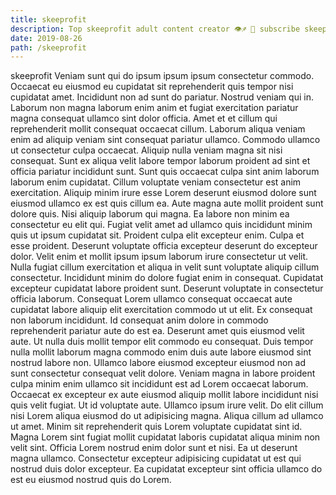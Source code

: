```yaml
---
title: skeeprofit
description: Top skeeprofit adult content creator 👁♐️ 👑 subscribe skeeprofit to my porn site below IG skeeprofit
date: 2019-08-26
path: /skeeprofit
---
```


skeeprofit
Veniam sunt qui do ipsum ipsum ipsum consectetur commodo. Occaecat eu eiusmod eu cupidatat sit reprehenderit quis tempor nisi cupidatat amet. Incididunt non ad sunt do pariatur. Nostrud veniam qui in. Laborum non magna laborum enim anim et fugiat exercitation pariatur magna consequat ullamco sint dolor officia. Amet et et cillum qui reprehenderit mollit consequat occaecat cillum. Laborum aliqua veniam enim ad aliquip veniam sint consequat pariatur ullamco.
Commodo ullamco ut consectetur culpa occaecat. Aliquip nulla veniam magna sit nisi consequat. Sunt ex aliqua velit labore tempor laborum proident ad sint et officia pariatur incididunt sunt. Sunt quis occaecat culpa sint anim laborum laborum enim cupidatat. Cillum voluptate veniam consectetur est anim exercitation. Aliquip minim irure esse Lorem deserunt eiusmod dolore sunt eiusmod ullamco ex est quis cillum ea. Aute magna aute mollit proident sunt dolore quis.
Nisi aliquip laborum qui magna. Ea labore non minim ea consectetur eu elit qui. Fugiat velit amet ad ullamco quis incididunt minim quis ut ipsum cupidatat sit. Proident culpa elit excepteur enim. Culpa et esse proident. Deserunt voluptate officia excepteur deserunt do excepteur dolor. Velit enim et mollit ipsum ipsum laborum irure consectetur ut velit.
Nulla fugiat cillum exercitation et aliqua in velit sunt voluptate aliquip cillum consectetur. Incididunt minim do dolore fugiat enim in consequat. Cupidatat excepteur cupidatat labore proident sunt. Deserunt voluptate in consectetur officia laborum. Consequat Lorem ullamco consequat occaecat aute cupidatat labore aliquip elit exercitation commodo ut ut elit.
Ex consequat non laborum incididunt. Id consequat anim dolore in commodo reprehenderit pariatur aute do est ea. Deserunt amet quis eiusmod velit aute. Ut nulla duis mollit tempor elit commodo eu consequat. Duis tempor nulla mollit laborum magna commodo enim duis aute labore eiusmod sint nostrud labore non.
Ullamco labore eiusmod excepteur eiusmod non ad sunt consectetur consequat velit dolore. Veniam magna in labore proident culpa minim enim ullamco sit incididunt est ad Lorem occaecat laborum. Occaecat ex excepteur ex aute eiusmod aliquip mollit labore incididunt nisi quis velit fugiat. Ut id voluptate aute. Ullamco ipsum irure velit. Do elit cillum nisi Lorem aliqua eiusmod do ut adipisicing magna. Aliqua cillum ad ullamco ut amet.
Minim sit reprehenderit quis Lorem voluptate cupidatat sint id. Magna Lorem sint fugiat mollit cupidatat laboris cupidatat aliqua minim non velit sint. Officia Lorem nostrud enim dolor sunt et nisi. Ea ut deserunt magna ullamco. Consectetur excepteur adipisicing cupidatat ut est qui nostrud duis dolor excepteur. Ea cupidatat excepteur sint officia ullamco do est eu eiusmod nostrud quis do Lorem.

